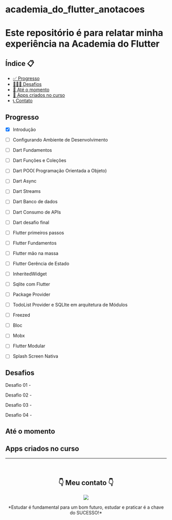 # academia_do_flutter_anotacoes

<h1>Este repositório é para relatar minha experiência na Academia do Flutter </h1>

<h2>Índice 📋</h2>

   <p>

   - [✅ Progresso](#Progresso)
   - [👨🏽‍💻 Desafios](#Desafios)
   - [📅 Até o momento](#Ate-o-momento)
   - [📲 Apps criados no curso](#Apps-criados-no-curso)
   - [📞 Contato](#-Meu-contato-)

   </p>

<h2>Progresso</h2>

- [x] Introdução
- [ ] Configurando Ambiente de Desenvolvimento
- [ ] Dart Fundamentos
- [ ] Dart Funções e Coleções
- [ ] Dart POO( Programação Orientada a Objeto)
- [ ] Dart Async
- [ ] Dart Streams
- [ ] Dart Banco de dados
- [ ] Dart Consumo de APIs
- [ ] Dart desafio final
- [ ] Flutter primeiros passos
- [ ] Flutter Fundamentos
- [ ] Flutter mão na massa
- [ ] Flutter Gerência de Estado
- [ ] InheritedWidget
- [ ] Sqlite com Flutter
- [ ] Package Provider
- [ ] TodoList Provider e SQLIte em arquitetura de Módulos
- [ ] Freezed
- [ ] Bloc
- [ ] Mobx
- [ ] Flutter Modular
- [ ] Splash Screen Nativa


<h2>Desafios</h2>

Desafio 01 - 

Desafio 02 -  

Desafio 03 -  

Desafio 04 -  

<h2>Até o momento</h2>
<p>

</p>

<h2>Apps criados no curso</h2>


---

</br>

<p align="center">
<h2 align="center">👇 Meu contato 👇</h2> 
  </p>
  <p align="center">
  <a href="https://instagram.com/mtzcode" target="_blank"><img src="https://img.shields.io/badge/-Instagram-%23E4405F?style=for-the-badge&logo=instagram&logoColor=white" target="_blank"></a> 
</p>
<p align="center">
 *Estudar é fundamental para um bom futuro, estudar e praticar é a chave do SUCESSO!*

</p>
